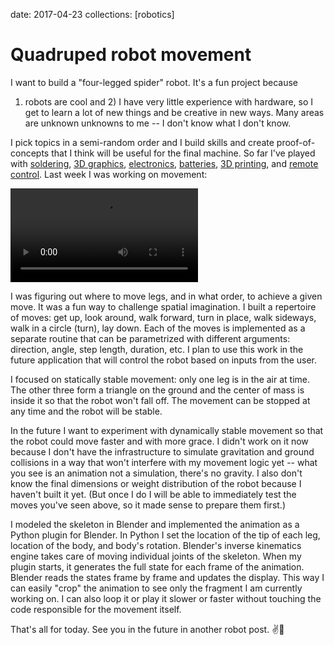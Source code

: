 date: 2017-04-23
collections: [robotics]

Quadruped robot movement
========================

I want to build a "four-legged spider" robot. It's a fun project because
1) robots are cool and 2) I have very little experience with hardware,
so I get to learn a lot of new things and be creative in new ways. Many
areas are unknown unknowns to me -- I don't know what I don't know.

I pick topics in a semi-random order and I build skills
and create proof-of-concepts that I think will be
useful for the final machine.  So far I've played with
[soldering](https://www.instagram.com/p/BOhV70egSlt/),
[3D graphics](https://www.instagram.com/p/BOzqQzPDTP9/),
[electronics](https://www.instagram.com/p/BQxIbDxjjmY/),
[batteries](https://www.instagram.com/p/BRjAw1xjTpG/),
[3D printing](https://www.instagram.com/p/BRq6aQVjZ7n/), and
[remote control](https://www.instagram.com/p/BR9C63LDSCq/).
Last week I was working on movement:

![](loop.mp4)

I was figuring out where to move legs, and in what order, to achieve a
given move. It was a fun way to challenge spatial imagination. I built a
repertoire of moves: get up, look around, walk forward, turn in place,
walk sideways, walk in a circle (turn), lay down. Each of the moves
is implemented as a separate routine that can be parametrized with
different arguments: direction, angle, step length, duration, etc. I
plan to use this work in the future application that will control the
robot based on inputs from the user.

I focused on statically stable movement: only one leg is in the air at
time. The other three form a triangle on the ground and the center of
mass is inside it so that the robot won't fall off. The movement can be
stopped at any time and the robot will be stable.

In the future I want to experiment with dynamically stable movement so
that the robot could move faster and with more grace. I didn't work on
it now because I don't have the infrastructure to simulate gravitation
and ground collisions in a way that won't interfere with my movement
logic yet -- what you see is an animation not a simulation, there's no
gravity. I also don't know the final dimensions or weight distribution
of the robot because I haven't built it yet. (But once I do I will be
able to immediately test the moves you've seen above, so it made sense
to prepare them first.)

I modeled the skeleton in Blender and implemented the animation as a
Python plugin for Blender. In Python I set the location of the tip
of each leg, location of the body, and body's rotation. Blender's
inverse kinematics engine takes care of moving individual joints of
the skeleton. When my plugin starts, it generates the full state for
each frame of the animation. Blender reads the states frame by frame
and updates the display. This way I can easily "crop" the animation to
see only the fragment I am currently working on. I can also loop it or
play it slower or faster without touching the code responsible for the
movement itself.

That's all for today. See you in the future in another robot post. ✌️🤖

